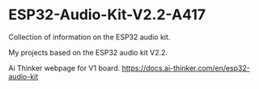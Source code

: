 # ESP32-Audio-Kit-V2.2-A417

Collection of information on the ESP32 audio kit.

My projects based on the ESP32 audio kit V2.2.

Ai Thinker webpage for V1 board.  https://docs.ai-thinker.com/en/esp32-audio-kit
